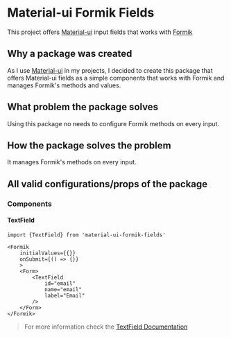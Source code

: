 # Material-ui Formik Fields

This project offers [Material-ui](https://material-ui.com/) input fields that works with [Formik](https://formik.org/)

## Why a package was created

As I use [Material-ui](https://material-ui.com/) in my projects, I decided to create this package that offers Material-ui fields as a simple components that works with Formik and manages Formik's methods and values.

## What problem the package solves

Using this package no needs to configure Formik methods on every input.

## How the package solves the problem

It manages Formik's methods on every input.

## All valid configurations/props of the package

### Components

#### TextField

```TSX
import {TextField} from 'material-ui-formik-fields'

<Formik
    initialValues={{}}
    onSubmit={() => {}}
    >
    <Form>
        <TextField
            id="email"
            name="email"
            label="Email"
        />
    </Form>
</Formik>
```

> For more information check the [TextField Documentation](src/components/TextField/README.md)

<!-- ## Demos of the package in action -->

<!-- ## Instructions for contributors -->
